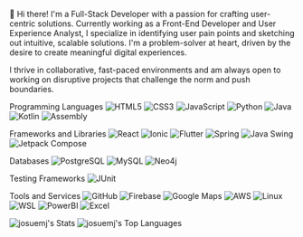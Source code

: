 👋 Hi there!
I'm a Full-Stack Developer with a passion for crafting user-centric solutions. Currently working as a Front-End Developer and User Experience Analyst, I specialize in identifying user pain points and sketching out intuitive, scalable solutions. I'm a problem-solver at heart, driven by the desire to create meaningful digital experiences.

I thrive in collaborative, fast-paced environments and am always open to working on disruptive projects that challenge the norm and push boundaries.

Programming Languages
![HTML5](https://img.shields.io/badge/HTML5-E34F26?style=flat&logo=html5&logoColor=white)
![CSS3](https://img.shields.io/badge/CSS3-1572B6?style=flat&logo=css3&logoColor=white)
![JavaScript](https://img.shields.io/badge/JavaScript-F7DF1E?style=flat&logo=javascript&logoColor=black)
![Python](https://img.shields.io/badge/Python-3776AB?style=flat&logo=python&logoColor=white)
![Java](https://img.shields.io/badge/Java-007396?style=flat&logo=java&logoColor=white)
![Kotlin](https://img.shields.io/badge/Kotlin-0095D5?style=flat&logo=kotlin&logoColor=white)
![Assembly](https://img.shields.io/badge/Assembly-007AAC?style=flat&logo=assemblyscript&logoColor=white)

Frameworks and Libraries
![React](https://img.shields.io/badge/React-20232A?style=flat&logo=react&logoColor=61DAFB)
![Ionic](https://img.shields.io/badge/Ionic-3880FF?style=flat&logo=ionic&logoColor=white)
![Flutter](https://img.shields.io/badge/Flutter-02569B?style=flat&logo=flutter&logoColor=white)
![Spring](https://img.shields.io/badge/Spring-6DB33F?style=flat&logo=spring&logoColor=white)
![Java Swing](https://img.shields.io/badge/Java_Swing-007396?style=flat&logo=java&logoColor=white)
![Jetpack Compose](https://img.shields.io/badge/Jetpack_Compose-4285F4?style=flat&logo=jetpack-compose&logoColor=white)

Databases
![PostgreSQL](https://img.shields.io/badge/PostgreSQL-316192?style=flat&logo=postgresql&logoColor=white)
![MySQL](https://img.shields.io/badge/MySQL-00000F?style=flat&logo=mysql&logoColor=white)
![Neo4j](https://img.shields.io/badge/Neo4j-008CC1?style=flat&logo=neo4j&logoColor=white)

Testing Frameworks
![JUnit](https://img.shields.io/badge/JUnit-25A162?style=flat&logo=junit5&logoColor=white)

Tools and Services
![GitHub](https://img.shields.io/badge/GitHub-100000?style=flat&logo=github&logoColor=white)
![Firebase](https://img.shields.io/badge/Firebase-FFCA28?style=flat&logo=firebase&logoColor=black)
![Google Maps](https://img.shields.io/badge/Google_Maps-4285F4?style=flat&logo=google-maps&logoColor=white)
![AWS](https://img.shields.io/badge/AWS-232F3E?style=flat&logo=amazon-aws&logoColor=white)
![Linux](https://img.shields.io/badge/Linux-FCC624?style=flat&logo=linux&logoColor=black)
![WSL](https://img.shields.io/badge/WSL-4A4A4A?style=flat&logo=windows-terminal&logoColor=white)
![PowerBI](https://img.shields.io/badge/Power_BI-F2C811?style=flat&logo=power-bi&logoColor=black)
![Excel](https://img.shields.io/badge/Excel-217346?style=flat&logo=microsoft-excel&logoColor=white)

![josuemj's Stats](https://github-readme-stats.vercel.app/api?username=josuemj&theme=dark&show_icons=true&hide_border=false&count_private=true)
![josuemj's Top Languages](https://github-readme-stats.vercel.app/api/top-langs/?username=josuemj&theme=dark&show_icons=true&hide_border=false&layout=compact)
